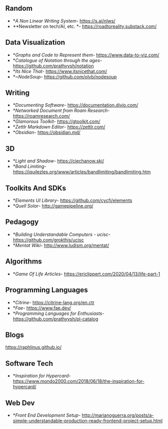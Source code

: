 ## Random
- **A Non Linear Writing System*- https://s.ai/nlws/
- **Newsletter on tech/AI, etc. *- https://roadtoreality.substack.com/
## Data Visualization
- **Graphs and Code to Represent them*- https://www.data-to-viz.com/
- **Catalogue of Notation through the ages*- https://github.com/prathyvsh/notation
- **Its Nice That*- https://www.itsnicethat.com/
- **~NodeSoup*- https://github.com/olvb/nodesoup

## Writing
- **Documenting Software*- https://documentation.divio.com/
- **Networked Document from Roam Research*- https://roamresearch.com/
- **Glamorous Toolkit*- https://gtoolkit.com/
- **Zettlr Markdown Editor*- https://zettlr.com/
- **Obsidian*- https://obsidian.md/

## 3D
- **Light and Shadow*- https://ciechanow.ski/
- **Band Limiting*- https://iquilezles.org/www/articles/bandlimiting/bandlimiting.htm

## Toolkits And SDKs
- **Elements UI Library*- https://github.com/cycfi/elements
- **Quell Solar*- http://gamepipeline.org/

## Pedagogy
- **Building Understandable Computers - ucisc*- https://github.com/grokthis/ucisc
- **Mentat Wiki*- http://www.ludism.org/mentat/

## Algorithms
- **Game Of Life Articles*- https://ericlippert.com/2020/04/13/life-part-1

## Programming Languages
- **Citrine*- https://citrine-lang.org/en.ctr
- **Fae*- https://www.fae.dev/
- **Programming Languages for Enthusiasts*- https://github.com/prathyvsh/pl-catalog

## Blogs
https://raphlinus.github.io/

## Software Tech
- **Inspiration for Hypercard*- https://www.mondo2000.com/2018/06/18/the-inspiration-for-hypercard/

## Web Dev
- **Front End Development Setup*- http://marianoguerra.org/posts/a-simple-understandable-production-ready-frontend-project-setup.html
